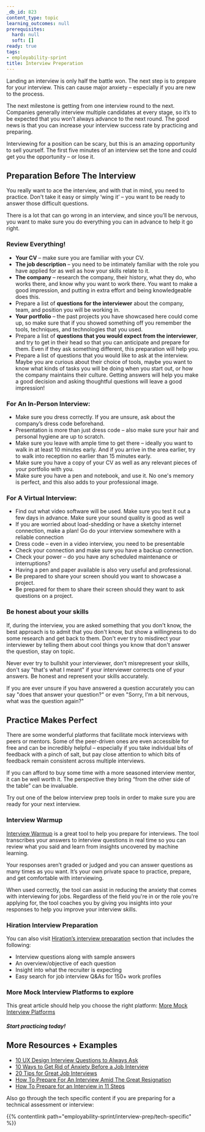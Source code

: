```yaml
---
_db_id: 823
content_type: topic
learning_outcomes: null
prerequisites:
  hard: null
  soft: []
ready: true
tags:
- employability-sprint
title: Interview Preperation
---
```


Landing an interview is only half the battle won. The next step is to prepare for your interview. This can cause major anxiety – especially if you are new to the process. 

The next milestone is getting from one interview round to the next. Companies generally interview multiple candidates at every stage, so it’s to be expected that you won’t always advance to the next round. The good news is that you can increase your interview success rate by practicing and preparing. 

Interviewing for a position can be scary, but this is an amazing opportunity to sell yourself. The first five minutes of an interview set the tone and could get you the opportunity – or lose it.

## Preparation Before The Interview
You really want to ace the interview, and with that in mind, you need to practice. Don't take it easy or simply ‘wing it’ – you want to be ready to answer those difficult questions.

There is a lot that can go wrong in an interview, and since you’ll be nervous, you want to make sure you do everything you can in advance to help it go right.

### Review Everything!
- **Your CV** – make sure you are familiar with your CV.
- **The job description** – you need to be intimately familiar with the role you have applied for as well as how your skills relate to it.
- **The company** – research the company, their history, what they do, who works there, and know why you want to work there. You want to make a good impression, and putting in extra effort and being knowledgeable does this.
- Prepare a list of **questions for the interviewer** about the company, team, and position you will be working in.
- **Your portfolio** – the past projects you have showcased here could come up, so make sure that if you showed something off you remember the tools, techniques, and technologies that you used.
- Prepare a list of **questions that you would expect from the interviewer**, and try to get in their head so that you can anticipate and prepare for them. Even if they ask something different, this preparation will help you.
- Prepare a list of questions that you would like to ask at the interview. Maybe you are curious about their choice of tools, maybe you want to know what kinds of tasks you will be doing when you start out, or how the company maintains their culture. Getting answers will help you make a good decision and asking thoughtful questions will leave a good impression!

### For An In-Person Interview:
- Make sure you dress correctly. If you are unsure, ask about the company’s dress code beforehand.
- Presentation is more than just dress code – also make sure your hair and personal hygiene are up to scratch.
- Make sure you leave with ample time to get there – ideally you want to walk in at least 10 minutes early. And if you arrive in the area earlier, try to walk into reception no earlier than 15 minutes early.
- Make sure you have a copy of your CV as well as any relevant pieces of your portfolio with you.
- Make sure you have a pen and notebook, and use it. No one's memory is perfect, and this also adds to your professional image.


### For A Virtual Interview:
- Find out what video software will be used. Make sure you test it out a few days in advance. Make sure your sound quality is good as well
- If you are worried about load-shedding or have a sketchy internet connection, make a plan! Go do your interview somewhere with a reliable connection
- Dress code – even in a video interview, you need to be presentable
- Check your connection and make sure you have a backup connection.
- Check your power – do you have any scheduled maintenance or interruptions?
- Having a pen and paper available is also very useful and professional.
- Be prepared to share your screen should you want to showcase a project.
- Be prepared for them to share their screen should they want to ask questions on a project. 

### Be honest about your skills
If, during the interview, you are asked something that you don't know, the best approach is to admit that you don't know, but show a willingness to do some research and get back to them. Don't ever try to misdirect your interviewer by telling them about cool things you know that don't answer the question, stay on topic.

Never ever try to bullshit your interviewer, don't misrepresent your skills, don't say "that's what I meant" if your interviewer corrects one of your answers. Be honest and represent your skills accurately. 

If you are ever unsure if you have answered a question accurately you can say "does that answer your question?" or even "Sorry, I'm a bit nervous, what was the question again?"

## Practice Makes Perfect
There are some wonderful platforms that facilitate mock interviews with peers or mentors. Some of the peer-driven ones are even accessible for free and can be incredibly helpful – especially if you take individual bits of feedback with a pinch of salt, but pay close attention to which bits of feedback remain consistent across multiple interviews. 

If you can afford to buy some time with a more seasoned interview mentor, it can be well worth it. The perspective they bring “from the other side of the table” can be invaluable. 

Try out one of the below interview prep tools in order to make sure you are ready for your next interview. 

### Interview Warmup
[Interview Warmup](https://grow.google/certificates/interview-warmup/?utm_source=gDigital&utm_medium=email&utm_campaign=interviewwarmup&utm_content=announcement-email) is a great tool to help you prepare for interviews. The tool transcribes your answers to interview questions in real time so you can review what you said and learn from insights uncovered by machine learning.

Your responses aren’t graded or judged and you can answer questions as many times as you want. It’s your own private space to practice, prepare, and get comfortable with interviewing.

When used correctly, the tool can assist in reducing the anxiety that comes with interviewing for jobs. Regardless of the field you're in or the role you're applying for, the tool coaches you by giving you insights into your responses to help you improve your interview skills.

### Hiration Interview Preparation
You can also visit [Hiration’s interview preparation](https://www.hiration.com/interview-preparation/) section that includes the following:

- Interview questions along with sample answers
- An overview/objective of each question
- Insight into what the recruiter is expecting
- Easy search for job interview Q&As for 150+ work profiles

### More Mock Interview Platforms to explore
This great article should help you choose the right platform: 
[More Mock Interview Platforms](https://medium.com/better-code-and-life/5-super-helpful-programming-mock-interviews-platforms-6f01c829f3f4)

#### *Start practicing today!*

## More Resources + Examples
- [10 UX Design Interview Questions to Always Ask](https://xd.adobe.com/ideas/career-tips/ux-design-interview-questions-ask-interviewer-2/)
- [10 Ways to Get Rid of Anxiety Before a Job Interview](https://www.makeuseof.com/ways-get-rid-of-anxiety-job-interview/)
- [20 Tips for Great Job Interviews](https://www.experis.com/en/insights/articles/2021/05/25/20-tips-for-great-job-interviews)
- [How To Prepare For An Interview Amid The Great Resignation](https://www.forbes.com/sites/emmylucas/2022/05/03/how-to-prepare-for-an-interview-amid-the-great-resignation/?sh=5dbbfdcb2c10)
- [How To Prepare for an Interview in 11 Steps](https://www.indeed.com/career-advice/interviewing/how-to-prepare-for-an-interview)

Also go through the tech specific content if you are preparing for a technical assessment or interview:

{{% contentlink path="employability-sprint/interview-prep/tech-specific" %}}